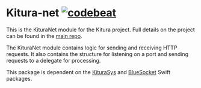 # Kitura-net [![codebeat](https://codebeat.co/badges/ca2e2c7c-dbff-4ebd-82c4-1465f633a99b)](https://codebeat.co/projects/github-com-ibm-swift-kitura-net)

This is the KituraNet module for the Kitura project. Full details on the project can be found in the [main repo](https://github.com/IBM-Swift/Kitura).

The KituraNet module contains logic for sending and receiving HTTP requests. It also contains the structure for listening on a port and sending requests to a delegate for processing.

This package is dependent on the [KituraSys](https://github.com/IBM-Swift/Kitura-sys) and [BlueSocket](https://github.com/IBM-Swift/BlueSocket) Swift packages.
